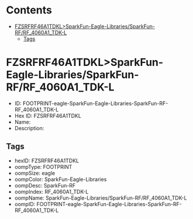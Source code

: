 



Contents
========

* [FZSRFRF46A1TDKL>SparkFun-Eagle-Libraries/SparkFun-RF/RF_4060A1_TDK-L](#fzsrfrf46a1tdklsparkfun-eagle-librariessparkfun-rfrf_4060a1_tdk-l)
	* [Tags](#tags)

# FZSRFRF46A1TDKL>SparkFun-Eagle-Libraries/SparkFun-RF/RF_4060A1_TDK-L

- ID: FOOTPRINT-eagle-SparkFun-Eagle-Libraries-SparkFun-RF-RF_4060A1_TDK-L
- Hex ID: FZSRFRF46A1TDKL
- Name: 
- Description: 

## Tags

- hexID: FZSRFRF46A1TDKL
- oompType: FOOTPRINT
- oompSize: eagle
- oompColor: SparkFun-Eagle-Libraries
- oompDesc: SparkFun-RF
- oompIndex: RF_4060A1_TDK-L
- oompName: SparkFun-Eagle-Libraries/SparkFun-RF/RF_4060A1_TDK-L
- oompID: FOOTPRINT-eagle-SparkFun-Eagle-Libraries-SparkFun-RF-RF_4060A1_TDK-L
